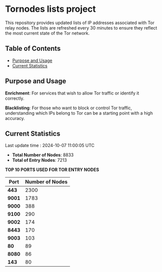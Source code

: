 # Tornodes lists project

This repository provides updated lists of IP addresses associated with Tor relay nodes. The lists are refreshed every 30 minutes to ensure they reflect the most current state of the Tor network.

## Table of Contents

- [Purpose and Usage](#purpose-and-usage)
- [Current Statistics](#current-statistics)


## Purpose and Usage

**Enrichment**: For services that wish to allow Tor traffic or identify it correctly.

**Blacklisting**: For those who want to block or control Tor traffic, understanding which IPs belong to Tor can be a starting point with a high accuracy.

## Current Statistics

Last update time : 2024-10-07 11:00:05 UTC

- **Total Number of Nodes**: 8833
- **Total of Entry Nodes**: 7213

**TOP 10 PORTS USED FOR TOR ENTRY NODES**

| **Port** | **Number of Nodes** |
|------|-----------------|
| **443**   | 2300  |
| **9001**   | 1783  |
| **9000**   | 388  |
| **9100**   | 290  |
| **9002**   | 174  |
| **8443**   | 170  |
| **9003**   | 103  |
| **80**   | 89  |
| **8080**   | 86  |
| **143**   | 80  |

